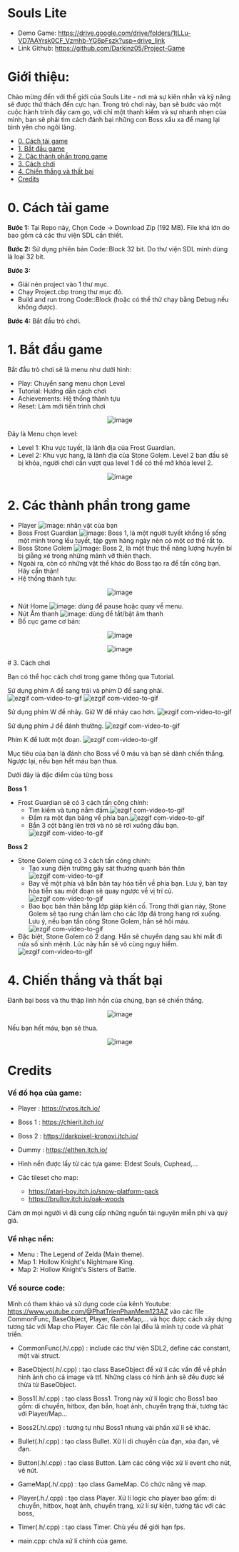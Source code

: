 
# Souls Lite
- Demo Game: https://drive.google.com/drive/folders/1tLLu-VD7AAYrsk0CF_Vzmhb-YG6pFszk?usp=drive_link
- Link Github: https://github.com/Darkinz05/Project-Game

# Giới thiệu:
Chào mừng đến với thế giới của Souls Lite - nơi mà sự kiên nhẫn và kỹ năng sẽ được thử thách đến cực hạn. Trong trò chơi này, bạn sẽ bước vào một cuộc hành trình đầy cam go, với chỉ một thanh kiếm và sự nhanh nhẹn của mình, bạn sẽ phải tìm cách đánh bại những con Boss xấu xa để mang lại bình yên cho ngôi làng.

- [0. Cách tải game](#0-cách-tải-game)
- [1. Bắt đầu game](#1-bắt-đầu-game)
- [2. Các thành phần trong game](#2-các-thành-phần)
- [3. Cách chơi](#3-cách-chơi)
- [4. Chiến thắng và thất bại](#4-chiến-thắng-và-thất-bại)
- [Credits](#credit)

# 0. Cách tải game

**Bước 1:** Tại Repo này, Chọn Code -> Download Zip (192 MB). File khá lớn do bao gồm cả các thư viện SDL cần thiết.

**Bước 2:** Sử dụng phiên bản Code::Block 32 bit. Do thư viện SDL mình dùng là loại 32 bit.

**Bước 3:**
- Giải nén project vào 1 thư mục.
- Chạy Project.cbp trong thư mục đó.
- Build and run trong Code::Block (hoặc có thể thử chạy bằng Debug nếu không được).

**Bước 4:** Bắt đầu trò chơi.

# 1. Bắt đầu game

Bắt đầu trò chơi sẽ là menu như dưới hình:
- Play: Chuyển sang menu chọn Level
- Tutorial: Hướng dẫn cách chơi
- Achievements: Hệ thống thành tựu
- Reset: Làm mới tiến trình chơi
<div style="text-align: center;">

![image](Preview/menu.png)

</div>

Đây là Menu chọn level:
- Level 1: Khu vực tuyết, là lãnh địa của Frost Guardian.
- Level 2: Khu vực hang, là lãnh địa của Stone Golem. Level 2 ban đầu sẽ bị khóa, người chơi cần vượt qua level 1 để có thể mở khóa level 2.
<div style="text-align: center;">

![image](Preview/menu_select.png)

</div>


# 2. Các thành phần trong game

- Player ![image](Preview/player.png): nhân vật của bạn
- Boss Frost Guardian ![image](Preview/boss1.png): Boss 1, là một người tuyết khổng lồ sống một mình trong lều tuyết, tập gym hàng ngày nên có một cơ thể rất to.
- Boss Stone Golem ![image](Preview/boss2.png): Boss 2, là một thực thể năng lượng huyền bí bị giằng xé trong những mảnh vỡ thiên thạch.
- Ngoài ra, còn có những vật thể khác do Boss tạo ra để tấn công bạn. Hãy cẩn thận!
- Hệ thống thành tựu:

<div style="text-align: center;">

![image](Preview/menu_ach.png)

</div>

- Nút Home ![image](Preview/home.png): dùng để pause hoặc quay về menu.
- Nút Âm thanh ![image](Preview/sound.png): dùng để tắt/bật âm thanh
- Bố cục game cơ bản:
<div style="text-align: center;">

![image](Preview/preview.png)

</div>

<div style="text-align: center;">

![image](Preview/preview-2.png)

</div>
# 3. Cách chơi

Bạn có thể học cách chơi trong game thông qua Tutorial.

Sử dụng phím A để sang trái và phím D để sang phải. ![ezgif com-video-to-gif](Preview/A.gif) ![ezgif com-video-to-gif](Preview/D.gif)

Sử dụng phím W để nhảy. Giữ W để nhảy cao hơn. ![ezgif com-video-to-gif](Preview/W.gif)

Sử dụng phím J để đánh thường. ![ezgif com-video-to-gif](Preview/J.gif)

Phím K để lướt một đoạn. ![ezgif com-video-to-gif](Preview/K.gif)

Mục tiêu của bạn là đánh cho Boss về 0 máu và bạn sẽ dành chiến thắng. Ngược lại, nếu bạn hết máu bạn thua.

Dưới đây là đặc điểm của từng boss

**Boss 1**
- Frost Guardian sẽ có 3 cách tấn công chính:
    - Tìm kiếm và tung nắm đấm.![ezgif com-video-to-gif](preview/boss1-1.gif)
    - Đấm ra một đạn băng về phía bạn.![ezgif com-video-to-gif](preview/ice.gif)
    - Bắn 3 cột băng lên trời và nó sẽ rơi xuống đầu bạn.![ezgif com-video-to-gif](preview/boss1-3.gif)

**Boss 2**
- Stone Golem cũng có 3 cách tấn công chính:
    - Tạo xung điện trường gây sát thương quanh bản thân![ezgif com-video-to-gif](preview/boss2-1.gif)
    - Bay về một phía và bắn bàn tay hỏa tiễn về phía bạn. Lưu ý, bàn tay hỏa tiễn sau một đoạn sẽ quay ngược về vị trí cũ.![ezgif com-video-to-gif](preview/boss2-2.gif)
    - Bao bọc bản thân bằng lớp giáp kiên cố. Trong thời gian này, Stone Golem sẽ tạo rung chấn làm cho các lớp đá trong hang rơi xuống. Lưu ý, nếu bạn tấn công Stone Golem, hắn sẽ hồi máu.![ezgif com-video-to-gif](preview/boss2-3.gif)
- Đặc biệt, Stone Golem có 2 dạng. Hắn sẽ chuyển dạng sau khi mất đi nửa số sinh mệnh. Lúc này hắn sẽ vô cùng nguy hiểm.![ezgif com-video-to-gif](preview/boss2-x.gif)

# 4. Chiến thắng và thất bại
Đánh bại boss và thu thập linh hồn của chúng, bạn sẽ chiến thắng.
<div style="text-align: center;">

![image](Preview/win.png)

</div>

Nếu bạn hết máu, bạn sẽ thua.

<div style="text-align: center;">

![image](Preview/lose.png)

</div>

# Credits
### Về đồ họa của game:
- Player : https://rvros.itch.io/
- Boss 1 : https://chierit.itch.io/
- Boss 2 : https://darkpixel-kronovi.itch.io/
- Dummy  : https://elthen.itch.io/
- Hình nền được lấy từ các tựa game: Eldest Souls, Cuphead,...
- Các tileset cho map:

    - https://atari-boy.itch.io/snow-platform-pack
    - https://brullov.itch.io/oak-woods


Cảm ơn mọi người vì đã cung cấp những nguồn tài nguyên miễn phí và quý giá.
### Về nhạc nền:
- Menu : The Legend of Zelda (Main theme).
- Map 1: Hollow Knight's Nightmare King.
- Map 2: Hollow Knight's Sisters of Battle.
### Về source code:

Mình có tham khảo và sử dụng code của kênh Youtube: https://www.youtube.com/@PhatTrienPhanMem123AZ vào các file CommonFunc, BaseObject, Player, GameMap,... và học được cách xây dựng tương tác với Map cho Player.
Các file còn lại đều là mình tự code và phát triển.

- CommonFunc(.h/.cpp) : include các thư viện SDL2, define các constant, một vài struct.
- BaseObject(.h/.cpp) : tạo class BaseObject để xử lí các vấn đề về phần hình ảnh cho cả image và ttf. Những class có hình ảnh sẽ đều được kế thừa từ BaseObject.
- Boss1(.h/.cpp) : tạo class Boss1. Trong này xử lí logic cho Boss1 bao gồm: di chuyển, hitbox, đạn bắn, hoạt ảnh, chuyển trạng thái, tương tác với Player/Map...
- Boss2(.h/.cpp) : tương tự như Boss1 nhưng vài phần xử lí sẽ khác.
- Bullet(.h/.cpp) : tạo class Bullet. Xử lí di chuyển của đạn, xóa đạn, vẽ đạn.
- Button(.h/.cpp) : tạo class Button. Làm các công việc xử lí event cho nút, vẽ nút.

- GameMap(.h/.cpp) : tạo class GameMap. Có chức năng vẽ map.

- Player(.h./.cpp) : tạo class Player. Xử lí logic cho player bao gồm: di chuyển, hitbox, hoạt ảnh, chuyển trạng, xử lí sự kiện, tương tác với các boss,
- Timer(.h/.cpp) : tạo class Timer. Chủ yếu để giới hạn fps.
- main.cpp: chứa xử lí chính của game.


